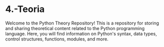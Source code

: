 # 4.-Teoria

Welcome to the Python Theory Repository! 
This is a repository for storing and sharing theoretical content related to the Python programming language. 
Here, you will find information on Python's syntax, data types, control structures, functions, modules, and more.
